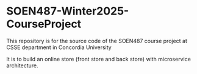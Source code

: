 # SOEN487-Winter2025-CourseProject
This repository is for the source code of the SOEN487 course project at CSSE department in Concordia University

It is to build an online store (front store and back store) with microservice architecture.


